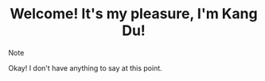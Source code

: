 # <div align="center"> Welcome! It's my pleasure, I'm Kang Du! </div>


> [!NOTE]
>
> Okay! I don't have anything to say at this point.
